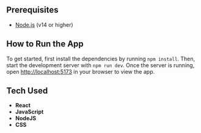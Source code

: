 ## Prerequisites
- [Node.js](https://nodejs.org/) (v14 or higher)

## How to Run the App
To get started, first install the dependencies by running `npm install`. Then, start the development server with `npm run dev`. Once the server is running, open [http://localhost:5173](http://localhost:5173) in your browser to view the app.

## Tech Used
- **React**
- **JavaScript**
- **NodeJS**
- **CSS**
